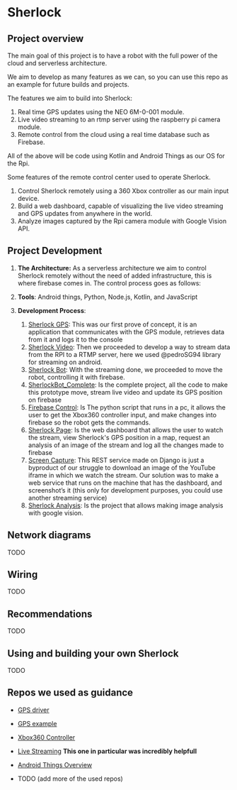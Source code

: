 # Sherlock

## Project overview

The main goal of this project is to have a robot with the full power of the cloud and serverless architecture.

We aim to develop as many features as we can, so you can use this repo as an example for future builds and projects.

The features we aim to build into Sherlock:

  1. Real time GPS updates using the NEO 6M-0-001 module.
  1. Live video streaming to an rtmp server using the raspberry pi camera module.
  1. Remote control from the cloud using a real time database such as Firebase.

All of the above will be code using Kotlin and Android Things as our OS for the Rpi.

Some features of the remote control center used to operate Sherlock.

  1. Control Sherlock remotely using a 360 Xbox controller as our main input device.
  1. Build a web dashboard, capable of visualizing the live video streaming and GPS updates from anywhere in the world.
  1. Analyze images captured by the Rpi camera module with Google Vision API.

## Project Development

1. **The Architecture:** As a serverless architecture we aim to control Sherlock remotely without the need of added infrastructure, this is where firebase comes in. The control process goes as follows:
2. **Tools**: Android things, Python, Node.js, Kotlin, and JavaScript
3. **Development Process**:

    1. [Sherlock GPS](/SherlockGPS): This was our first prove of concept, it is an application that communicates with the GPS module, retrieves data from it and logs it to the console
    1. [Sherlock Video](/SherlockVideo): Then we proceeded to develop a way to stream data from the RPI to a RTMP server, here we used @pedroSG94 library for streaming on android.
    1. [Sherlock Bot](/SherlockBot): With the streaming done, we proceeded to move the robot, controlling it with firebase.
    1. [SherlockBot_Complete](/Sherlock_Bot_Complete): Is the complete project, all the code to make this prototype move, stream live video and update its GPS position on firebase
    1. [Firebase Control](/ControllerInput/RobotControll): Is The python script that runs in a pc, it allows the user to get the Xbox360 controller input, and make changes into firebase so the robot gets the commands.
    1. [Sherlock Page](/SherlockPage): Is the web dashboard that allows the user to watch the stream, view Sherlock's GPS position in a map, request an analysis of an image of the stream and log all the changes made to firebase
    1. [Screen Capture](/ScreenCapture): This REST service made on Django is just a byproduct of our struggle to download an image of the YouTube iframe in which we watch the stream. Our solution was to make a web service that runs on the machine that has the dashboard, and screenshot’s it (this only for development purposes, you could use another streaming service)
    1. [Sherlock Analysis](/SherlockAnalysis): Is the project that allows making image analysis with google vision.

## Network diagrams

TODO

## Wiring

TODO

## Recommendations

TODO

## Using and building your own Sherlock

TODO

## Repos we used as guidance

- [GPS driver](https://github.com/androidthings/contrib-drivers/tree/master/gps)
- [GPS example](https://github.com/androidthings/drivers-samples/tree/master/gps)
- [Xbox360 Controller](https://github.com/martinohanlon/XboxController)
- [Live Streaming](https://github.com/pedroSG94/rtmp-rtsp-stream-client-java) __This one in particular was incredibly helpfull__
- [Android Things Overview](https://github.com/Nilhcem/smarthome-androidthings)

- TODO (add more of the used repos)
